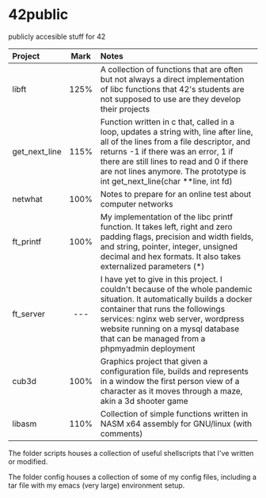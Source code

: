 # 42public
publicly accesible stuff for 42

| Project       | Mark | Notes                                                                                                                                                                                |
|:--------------|:----:|:------------------------------------------|
| libft         | 125% | A collection of functions that are often but not always a direct implementation of libc functions that 42's students are not supposed to use are they develop their projects |
| get_next_line | 115% | Function  written in c that, called in a loop, updates a string with, line after line, all of the lines from a file descriptor, and returns -1 if there was an error, 1 if there are still lines to read and 0 if there are not lines anymore. The prototype is int get_next_line(char **line, int fd) |
| netwhat       | 100% | Notes to prepare for an online test about computer networks      |
| ft_printf     | 100% | My implementation of the libc printf function. It takes left, right and zero padding flags, precision and width fields, and string, pointer, integer, unsigned decimal and hex formats. It also takes externalized parameters (*)  |
| ft_server     | --- | I have yet to give in this project. I couldn't because of the whole pandemic situation. It automatically builds a docker container that runs the followings services: nginx web server, wordpress website running on a mysql database that can be managed from a phpmyadmin deployment |
| cub3d         | 100% |  Graphics project that given a configuration file, builds and represents in a window the first person view of a character as it moves through a maze, akin a 3d shooter game|
| libasm        | 110% | Collection of simple functions written in NASM x64 assembly for GNU/linux (with comments) |

The folder scripts houses a collection of useful shellscripts that I've written or modified.

The folder config houses a collection of some of my config files, including a tar file with my emacs (very large) environment setup.
